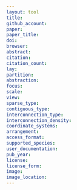 ```yaml
---
layout: tool 
title: 
github_account: 
paper: 
paper_title: 
doi: 
browser: 
abstract: 
citation: 
citation_count: 
lay: 
partition: 
abstraction: 
focus: 
scale: 
view: 
sparse_type: 
contiguous_type: 
interconnection_type: 
interconnection_density: 
coordinate_systems: 
arrangement: 
access_format: 
supported_species: 
user_documentation: 
pub_year: 
license: 
license_form: 
image: 
image_location: 
---
```

